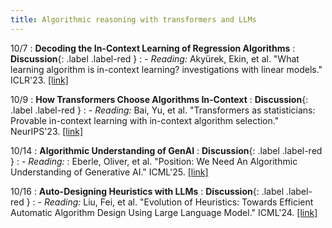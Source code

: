 ```yaml
---
title: Algorithmic reasoning with transformers and LLMs
---
```


10/7
: **Decoding the In-Context Learning of Regression Algorithms**
  : **Discussion**{: .label .label-red }
: - *Reading:* Akyürek, Ekin, et al. "What learning algorithm is in-context learning? investigations with linear models." ICLR'23. [[link]](https://arxiv.org/abs/2211.15661)

10/9
: **How Transformers Choose Algorithms In-Context**
  : **Discussion**{: .label .label-red }
: - *Reading:* Bai, Yu, et al. "Transformers as statisticians: Provable in-context learning with in-context algorithm selection." NeurIPS'23. [[link]](https://arxiv.org/abs/2306.04637)

10/14
: **Algorithmic Understanding of GenAI**
  : **Discussion**{: .label .label-red }
: - *Reading:* : Eberle, Oliver, et al. "Position: We Need An Algorithmic Understanding of Generative AI." ICML'25. [[link]](https://arxiv.org/abs/2507.07544)

10/16
: **Auto-Designing Heuristics with LLMs**
  : **Discussion**{: .label .label-red }
: - *Reading:* Liu, Fei, et al. "Evolution of Heuristics: Towards Efficient Automatic Algorithm Design Using Large Language Model." ICML'24. [[link]](https://arxiv.org/abs/2401.02051)